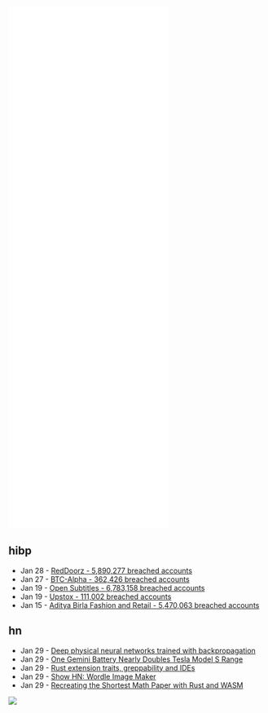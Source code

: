 ![Metrics](https://raw.githubusercontent.com/phixion/phixion/master/metrics.svg)

## hibp

<!--
for https://github.com/phixion/phixion/blob/main/.github/workflows/feeds.yml
-->
<!--START_SECTION:haveibeenpwnd-->
- Jan 28 - [RedDoorz - 5,890,277 breached accounts](https://haveibeenpwned.com/PwnedWebsites#RedDoorz)
- Jan 27 - [BTC-Alpha - 362,426 breached accounts](https://haveibeenpwned.com/PwnedWebsites#BTCAlpha)
- Jan 19 - [Open Subtitles - 6,783,158 breached accounts](https://haveibeenpwned.com/PwnedWebsites#OpenSubtitles)
- Jan 19 - [Upstox - 111,002 breached accounts](https://haveibeenpwned.com/PwnedWebsites#Upstox)
- Jan 15 - [Aditya Birla Fashion and Retail - 5,470,063 breached accounts](https://haveibeenpwned.com/PwnedWebsites#ABFRL)
<!--END_SECTION:haveibeenpwnd-->

## hn

<!--
for https://github.com/phixion/phixion/blob/main/.github/workflows/feeds.yml
-->
<!--START_SECTION:hn-->
- Jan 29 - [Deep physical neural networks trained with backpropagation](https://www.nature.com/articles/s41586-021-04223-6)
- Jan 29 - [One Gemini Battery Nearly Doubles Tesla Model S Range](https://www.motortrend.com/news/one-gemini-battery-tesla-model-s-range-test/)
- Jan 29 - [Rust extension traits, greppability and IDEs](https://eli.thegreenplace.net/2022/rust-extension-traits-greppability-and-ides/)
- Jan 29 - [Show HN: Wordle Image Maker](https://wordle.gary.mcad.am)
- Jan 29 - [Recreating the Shortest Math Paper with Rust and WASM](https://carlkcarlk.github.io/shortestpaper/)
<!--END_SECTION:hn-->

<!--
for https://yhype.me
-->
![](https://hit.yhype.me/github/profile?user_id=13013670)
